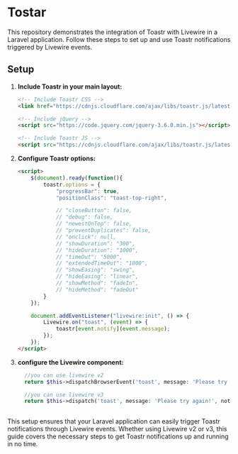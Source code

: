 # Tostar

This repository demonstrates the integration of Toastr with Livewire in a Laravel application. Follow these steps to set up and use Toastr notifications triggered by Livewire events.

## Setup

1. **Include Toastr in your main layout:**

    ```html
    <!-- Include Toastr CSS -->
    <link href="https://cdnjs.cloudflare.com/ajax/libs/toastr.js/latest/toastr.min.css" rel="stylesheet">

    <!-- Include jQuery -->
    <script src="https://code.jquery.com/jquery-3.6.0.min.js"></script>

    <!-- Include Toastr JS -->
    <script src="https://cdnjs.cloudflare.com/ajax/libs/toastr.js/latest/toastr.min.js"></script>
    ```

2. **Configure Toastr options:**

    ```html
    <script>
        $(document).ready(function(){
            toastr.options = {
                "progressBar": true,
                "positionClass": "toast-top-right",

                // "closeButton": false,
                // "debug": false,
                // "newestOnTop": false,
                // "preventDuplicates": false,
                // "onclick": null,
                // "showDuration": "300",
                // "hideDuration": "1000",
                // "timeOut": "5000",
                // "extendedTimeOut": "1000",
                // "showEasing": "swing",
                // "hideEasing": "linear",
                // "showMethod": "fadeIn",
                // "hideMethod": "fadeOut"
            }
        });

        document.addEventListener("livewire:init", () => {
            Livewire.on("toast", (event) => {
                toastr[event.notify](event.message);
            });
        });
    </script>
    ```

3. **configure the Livewire component:**

    ```php
      //you can use livewire v2
      return $this->dispatchBrowserEvent('toast', message: 'Please try again!', notify:'error' );

      //you can use livewire v3
      return $this->dispatch('toast', message: 'Please try again!', notify:'error' );
      
    ```


This setup ensures that your Laravel application can easily trigger Toastr notifications through Livewire events. Whether using Livewire v2 or v3, this guide covers the necessary steps to get Toastr notifications up and running in no time.
